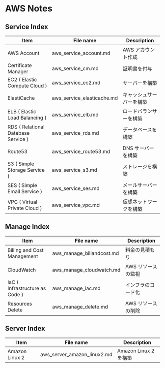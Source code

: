 # AWS Notes

## Service Index

|Item|File name|Description|
|---|---|---|
|AWS Account|aws_service_account.md|AWS アカウント作成|
|Certificate Manager|aws_service_cm.md|証明書を付与|
|EC2 ( Elastic Compute Cloud )|aws_service_ec2.md|サーバーを構築|
|ElastiCache|aws_service_elasticache.md|キャッシュサーバーを構築|
|ELB ( Elastic Load Balancing )|aws_service_elb.md|ロードバランサーを構築|
|RDS ( Relational Database Service )|aws_service_rds.md|データベースを構築|
|Route53|aws_service_route53.md|DNS サーバーを構築|
|S3 ( Simple Storage Service )|aws_service_s3.md|ストレージを構築|
|SES ( Simple Email Service )|aws_service_ses.md|メールサーバーを構築|
|VPC ( Virtual Private Cloud )|aws_service_vpc.md|仮想ネットワークを構築|

## Manage Index

|Item|File name|Description|
|---|---|---|
|Billing and Cost Management|aws_manage_billandcost.md|料金の見積もり|
|CloudWatch|aws_manage_cloudwatch.md|AWS リソースの監視|
|IaC ( Infrastructure as Code )|aws_manage_iac.md|インフラのコード化|
|Resources Delete|aws_manage_delete.md|AWS リソースの削除|

## Server Index

|Item|File name|Description|
|---|---|---|
|Amazon Linux 2|aws_server_amazon_linux2.md|Amazon Linux 2 を構築|
